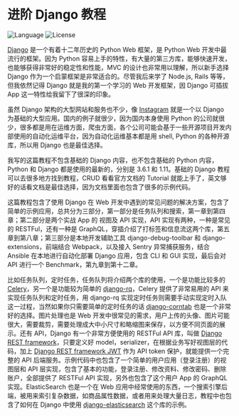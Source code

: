 # 进阶 Django 教程

![Language](https://img.shields.io/badge/language-Python-blue.svg?style=flat-square) ![License](https://img.shields.io/badge/license-MIT-blue.svg?style=flat-square)

[Django](https://www.djangoproject.com/) 是一个有着十二年历史的 Python Web 框架，是 Python Web 开发中最流行的框架。因为 Python 容易上手的特性，有大量的第三方库，能够快速开发，也能够获得非常好的稳定性和性能，MVC 的设计也非常用以理解，所以新手选择 Django 作为一个启蒙框架是非常适合的。尽管我后来学了 Node.js, Rails 等等，但我依然记得 Django 就是我的第一个学习的 Web 开发框架，因 Django 可插拔 App 这一特性给我留下了很深的印象。



虽然 Django 架构的大型网站和服务也不少，像 [Instagram](https://engineering.instagram.com/what-powers-instagram-hundreds-of-instances-dozens-of-technologies-adf2e22da2ad) 就是一个以 Django 为基础的大型应用。国内的例子就很少，因为国内本身使用 Python 的公司就很少，很多都是用在运维方面，爬虫方面，各个公司可能会基于一些开源项目开发内部使用的自动化运维平台，因为自动化运维基本都是用 shell, Python 的各种开源库，所以用 Django 也是最佳选择。



我写的这篇教程不包含基础的 Django 内容，也不包含基础的 Python 内容，Python 和 Django 都是使用的最新的，分别是 3.6.1 和 1.11。基础的 Django 教程可以去很多地方找到教程，CRUD 看看官方文档的 Tutorial 就能上手了，英文够好的话看文档是最佳选择，因为文档里面也包含了很多的示例代码。



这篇教程包含了使用 Django 在 Web 开发中遇到的常见问题的解决方案，包含了简单的示例应用，总共分为三部分，第一部分是任务队列和搜索，第一章到第四章；第二部分是两个实战 App 的 视图及 API 实现，API 实现有两种，一种是常见的 RESTFul，还有一种是 GraphQL，穿插介绍了打标签和信息流这两个库，第五章到第八章；第三部分是本地开发辅助工具 django-debug-toolbar 和 django-extensions，前端结合 Webpack，以及接入 Sentry 异常捕获服务，结合 Ansible 在本地进行自动化部署 Django 应用，包含 CLI 和 GUI 实现，最后会对 API 进行一个 Benchmark，第九章到第十二章。



比如任务队列，定时任务，任务队列将介绍两个库的使用，一个是功能比较多的 [Celery](http://docs.celeryproject.org/en/latest/index.html)，另一个是功能较为简单的 [django-rq](https://github.com/ui/django-rq)，Celery 提供了非常易用的 API 来实现任务队列和定时任务，用 django-rq 实现定时任务则需要手动实现定时入队这一过程，当然如果你只需要简单的定时任务的话 [django-corntab](https://github.com/kraiz/django-crontab) 也是一个非常好的选择。图片处理也是 Web 开发中很常见的需求，用户上传的头像、图片可能很大，需要裁剪，需要处理成大中小尺寸和略缩图来保存，以方便不同页面的展示。还有 API，Django 有一个非常方便使用的 RESTFul API 库，叫做 [Django REST framework](http://www.django-rest-framework.org)，只要定义好 model，serializer，在根据业务写好视图层的代码，加上 [Django REST framework JWT](http://getblimp.github.io/django-rest-framework-jwt/) 作为 API token 保护，就能提供一个完整的 API 后端服务。示例代码中也包含了一个简单的用户应用（登录注册）的视图层和 API 层实现，包含了基本的功能，登录注册、修改资料、修改密码、删除账户，全部提供了 RESTFul API 实现，另外也包含了这个用户 App 的 GraphQL 实现。ElasticSearch 也是一个在 Web 应用中经常使用的东西，一个搜索引擎后端，被用来索引复杂数据，如商品属性数据，或者用来处理大量日志，教程中也包含了如何在 Django 中使用 [django-elasticsearch](https://github.com/liberation/django-elasticsearch) 这个库的示例。